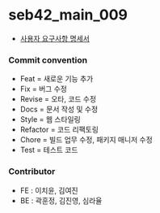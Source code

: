 # seb42_main_009

* [사용자 요구사항 명세서](https://docs.google.com/spreadsheets/d/1uAmwpCabhF3UgcaC4mjddU54Ge-pdsUlFcKsP8p1-RE/edit#gid=0)

### Commit convention
-  Feat = 새로운 기능 추가
-  Fix = 버그 수정
-  Revise = 오타, 코드 수정
-  Docs = 문서 작성 및 수정
-  Style = 웹 스타일링
-  Refactor = 코드 리팩토링
-  Chore = 빌드 업무 수정, 패키지 매니저 수정
-  Test = 테스트 코드

### Contributor
* FE : 이치윤, 김여진
* BE : 곽훈정, 김진영, 심라율

